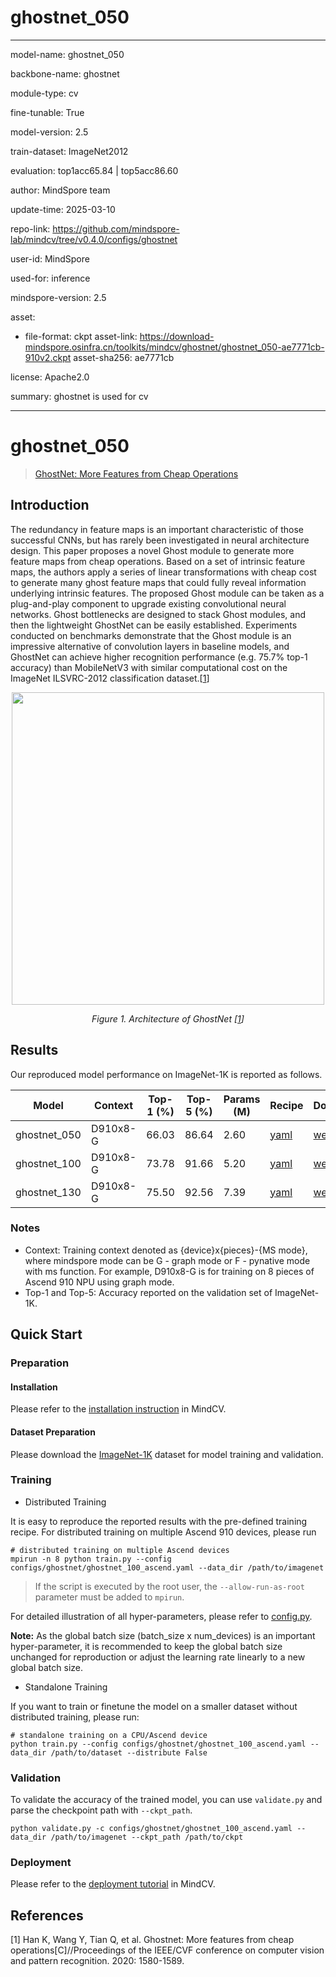 # ghostnet_050

---

model-name: ghostnet_050

backbone-name: ghostnet

module-type: cv

fine-tunable: True

model-version: 2.5

train-dataset: ImageNet2012

evaluation: top1acc65.84 | top5acc86.60

author: MindSpore team

update-time: 2025-03-10

repo-link: <https://github.com/mindspore-lab/mindcv/tree/v0.4.0/configs/ghostnet>

user-id: MindSpore

used-for: inference

mindspore-version: 2.5

asset:

- file-format: ckpt
  asset-link: <https://download-mindspore.osinfra.cn/toolkits/mindcv/ghostnet/ghostnet_050-ae7771cb-910v2.ckpt>
  asset-sha256: ae7771cb

license: Apache2.0

summary: ghostnet is used for cv

---

# ghostnet_050

> [GhostNet: More Features from Cheap Operations](https://arxiv.org/abs/1911.11907)

## Introduction

The redundancy in feature maps is an important characteristic of those successful CNNs, but has rarely been
investigated in neural architecture design. This paper proposes a novel Ghost module to generate more feature maps from
cheap operations. Based on a set of intrinsic feature maps, the authors apply a series of linear transformations with
cheap cost to generate many ghost feature maps that could fully reveal information underlying intrinsic features. The
proposed Ghost module can be taken as a plug-and-play component to upgrade existing convolutional neural networks.
Ghost bottlenecks are designed to stack Ghost modules, and then the lightweight GhostNet can be easily
established. Experiments conducted on benchmarks demonstrate that the Ghost module is an impressive alternative of
convolution layers in baseline models, and GhostNet can achieve higher recognition performance (e.g. 75.7% top-1
accuracy) than MobileNetV3 with similar computational cost on the ImageNet ILSVRC-2012 classification
dataset.[[1](#references)]

<p align="center">
  <img src="https://user-images.githubusercontent.com/53842165/230816651-8466df07-dddc-4a42-9a2d-743e8f2fdad3.png" width=500 />
</p>
<p align="center">
  <em>Figure 1. Architecture of GhostNet [<a href="#references">1</a>] </em>
</p>

## Results

Our reproduced model performance on ImageNet-1K is reported as follows.

<div align="center">

| Model        | Context  | Top-1 (%) | Top-5 (%) | Params (M) | Recipe                                                                                              | Download                                                                                             |
| ------------ | -------- | --------- | --------- | ---------- | --------------------------------------------------------------------------------------------------- | ---------------------------------------------------------------------------------------------------- |
| ghostnet_050 | D910x8-G | 66.03     | 86.64     | 2.60       | [yaml](https://github.com/mindspore-lab/mindcv/blob/main/configs/ghostnet/ghostnet_050_ascend.yaml) | [weights](https://download-mindspore.osinfra.cn/toolkits/mindcv/ghostnet/ghostnet_050-85b91860.ckpt) |
| ghostnet_100 | D910x8-G | 73.78     | 91.66     | 5.20       | [yaml](https://github.com/mindspore-lab/mindcv/blob/main/configs/ghostnet/ghostnet_100_ascend.yaml) | [weights](https://download-mindspore.osinfra.cn/toolkits/mindcv/ghostnet/ghostnet_100-bef8025a.ckpt) |
| ghostnet_130 | D910x8-G | 75.50     | 92.56     | 7.39       | [yaml](https://github.com/mindspore-lab/mindcv/blob/main/configs/ghostnet/ghostnet_130_ascend.yaml) | [weights](https://download-mindspore.osinfra.cn/toolkits/mindcv/ghostnet/ghostnet_130-cf4c235c.ckpt) |

</div>

### Notes

- Context: Training context denoted as {device}x{pieces}-{MS mode}, where mindspore mode can be G - graph mode or F - pynative mode with ms function. For example, D910x8-G is for training on 8 pieces of Ascend 910 NPU using graph mode.
- Top-1 and Top-5: Accuracy reported on the validation set of ImageNet-1K.

## Quick Start

### Preparation

#### Installation

Please refer to the [installation instruction](https://github.com/mindspore-ecosystem/mindcv#installation) in MindCV.

#### Dataset Preparation

Please download the [ImageNet-1K](https://www.image-net.org/challenges/LSVRC/2012/index.php) dataset for model training and validation.

### Training

- Distributed Training

It is easy to reproduce the reported results with the pre-defined training recipe. For distributed training on multiple Ascend 910 devices, please run

```shell
# distributed training on multiple Ascend devices
mpirun -n 8 python train.py --config configs/ghostnet/ghostnet_100_ascend.yaml --data_dir /path/to/imagenet
```

> If the script is executed by the root user, the `--allow-run-as-root` parameter must be added to `mpirun`.

For detailed illustration of all hyper-parameters, please refer to [config.py](https://github.com/mindspore-lab/mindcv/blob/main/config.py).

**Note:** As the global batch size (batch_size x num_devices) is an important hyper-parameter, it is recommended to keep the global batch size unchanged for reproduction or adjust the learning rate linearly to a new global batch size.

- Standalone Training

If you want to train or finetune the model on a smaller dataset without distributed training, please run:

```shell
# standalone training on a CPU/Ascend device
python train.py --config configs/ghostnet/ghostnet_100_ascend.yaml --data_dir /path/to/dataset --distribute False
```

### Validation

To validate the accuracy of the trained model, you can use `validate.py` and parse the checkpoint path with `--ckpt_path`.

```shell
python validate.py -c configs/ghostnet/ghostnet_100_ascend.yaml --data_dir /path/to/imagenet --ckpt_path /path/to/ckpt
```

### Deployment

Please refer to the [deployment tutorial](https://mindspore-lab.github.io/mindcv/zh/tutorials/inference/) in MindCV.

## References

[1] Han K, Wang Y, Tian Q, et al. Ghostnet: More features from cheap operations[C]//Proceedings of the IEEE/CVF conference on computer vision and pattern recognition. 2020: 1580-1589.
